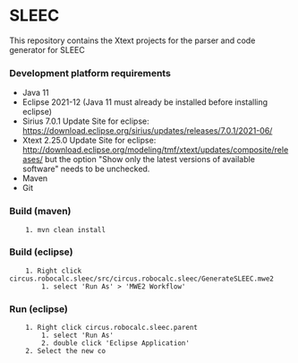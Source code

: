 # SLEEC
This repository contains the Xtext projects for the parser and code generator for SLEEC

### Development platform requirements ###

* Java 11
* Eclipse 2021-12 (Java 11 must already be installed before installing eclipse)
* Sirius 7.0.1 Update Site for eclipse: <https://download.eclipse.org/sirius/updates/releases/7.0.1/2021-06/>
* Xtext 2.25.0 Update Site for eclipse: <http://download.eclipse.org/modeling/tmf/xtext/updates/composite/releases/> but the option "Show only the latest versions of available software" needs to be unchecked.
* Maven
* Git

### Build (maven) ###

        1. mvn clean install

### Build (eclipse) ###

        1. Right click circus.robocalc.sleec/src/circus.robocalc.sleec/GenerateSLEEC.mwe2
            1. select 'Run As' > 'MWE2 Workflow'

### Run (eclipse) ###

        1. Right click circus.robocalc.sleec.parent
            1. select 'Run As'
            2. double click 'Eclipse Application'
        2. Select the new co
